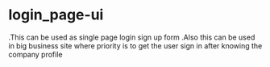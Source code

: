 # login_page-ui
.This can be used as single page login sign up form .Also this can be used in big business site where priority is to get the user sign in after knowing the company profile
